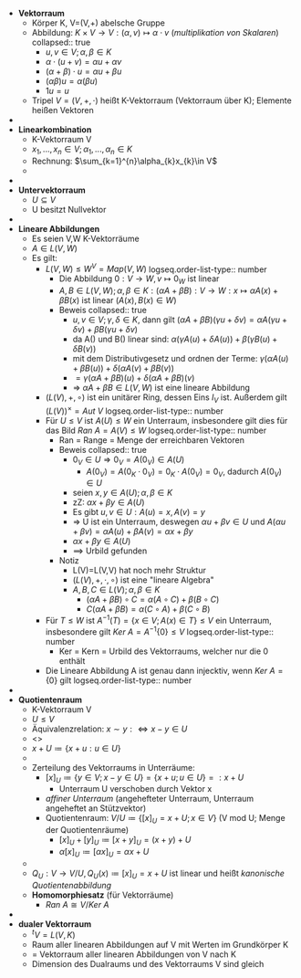 - **Vektorraum**
	- Körper K, V=(V,+) abelsche Gruppe
	- Abbildung: $K\times V\rightarrow V:(\alpha,v)\mapsto\alpha\cdot v$ (*multiplikation von Skalaren*)
	  collapsed:: true
		- $u,v\in V;\alpha,\beta\in K$
		- $\alpha\cdot(u+v)=\alpha u+\alpha v$
		- $(\alpha+\beta)\cdot u=\alpha u+\beta u$
		- $(\alpha\beta)u=\alpha(\beta u)$
		- $1u=u$
	- Tripel $V=(V,+,\cdot)$ heißt K-Vektorraum (Vektorraum über K); Elemente heißen Vektoren
-
- **Linearkombination**
	- K-Vektorraum V
	- $x_1,...,x_{n}\in V;\alpha_1,...,\alpha_{n}\in K$
	- Rechnung: $\sum_{k=1}^{n}\alpha_{k}x_{k}\in V$
	-
-
- **Untervektorraum**
	- $U\subseteq V$
	- U besitzt Nullvektor
-
- **Lineare Abbildungen**
	- Es seien V,W K-Vektorräume
	- $A\in L(V,W)$
	- Es gilt:
		- $L(V,W)\leq W^{V}=Map(V,W)$
		  logseq.order-list-type:: number
			- Die Abbildung $0:V\rightarrow W,v\mapsto0_{W}$ ist linear
			- $A,B\in L(V,W);\alpha,\beta\in K:(\alpha A+\beta B):V\rightarrow W:x\mapsto\alpha A(x)+\beta B(x)$ ist linear ($A(x),B(x)\in W$)
			- Beweis
			  collapsed:: true
				- $u,v\in V;\gamma,\delta\in K$, dann gilt $(\alpha A+\beta B)(\gamma u+\delta v)=\alpha A(\gamma u+\delta v)+\beta B(\gamma u+\delta v)$
				- da A() und B() linear sind: $\alpha(\gamma A(u)+\delta A(u))+\beta(\gamma B(u)+\delta B(v))$
				- mit dem Distributivgesetz und ordnen der Terme: $\gamma(\alpha A(u)+\beta B(u))+\delta(\alpha A(v)+\beta B(v))$
				- $=\gamma(\alpha A+\beta B)(u)+\delta(\alpha A+\beta B)(v)$
				- => $\alpha A+\beta B\in L(V,W)$ ist eine lineare Abbildung
		- $(L(V),+,\circ)$ ist ein unitärer Ring, dessen Eins $I_{V}$ ist. Außerdem gilt $(L(V))^{\times}=Aut\ V$
		  logseq.order-list-type:: number
		- Für $U\leq V$ ist $A(U)\leq W$ ein Unterraum, insbesondere gilt dies für das Bild $Ran\ A=A(V)\leq W$
		  logseq.order-list-type:: number
			- Ran = Range = Menge der erreichbaren Vektoren
			- Beweis
			  collapsed:: true
				- $0_{V}\in U\Rightarrow0_{V}=A(0_{V})\in A(U)$
					- $A(0_{V})=A(0_{K}\cdot0_{V})=0_{K}\cdot A(0_{V})=0_{V}$, dadurch $A(0_{V})\in U$
				- seien $x,y\in A(U);\alpha,\beta\in K$
				- zZ: $\alpha x+\beta y\in A(U)$
				- Es gibt $u,v\in U:A(u)=x,A(v)=y$
				- => U ist ein Unterraum, deswegen $\alpha u+\beta v\in U$ und $A(\alpha u+\beta v)=\alpha A(u)+\beta A(v)=\alpha x+\beta y$
				- $\alpha x+\beta y\in A(U)$
				- ==> Urbild gefunden
			- Notiz
				- L(V)=L(V,V) hat noch mehr Struktur
				- $(L(V),+,\cdot,\circ)$ ist eine "lineare Algebra"
				- $A,B,C\in L(V);\alpha,\beta\in K$
					- $(\alpha A+\beta B)\circ C=\alpha(A\circ C)+\beta(B\circ C)$
					- $C(\alpha A+\beta B)=\alpha(C\circ A)+\beta(C\circ B)$
		- Für $T\leq W$ ist $A^{-1}(T)=\lbrace x\in V;A(x)\in T\rbrace\leq V$ ein Unterraum, insbesondere gilt $Ker\ A=A^{-1}\lbrace0\rbrace\leq V$
		  logseq.order-list-type:: number
			- Ker = Kern = Urbild des Vektorraums, welcher nur die 0 enthält
		- Die Lineare Abbildung A ist genau dann injecktiv, wenn $Ker\ A=\lbrace0\rbrace$ gilt
		  logseq.order-list-type:: number
-
- **Quotientenraum**
	- K-Vektorraum V
	- $U\leq V$
	- Äquivalenzrelation: $x\sim y:\Leftrightarrow x-y\in U$
	- <<Bild>>
	- $x+U\coloneqq \lbrace x+u:u\in U\rbrace$
	-
	- Zerteilung des Vektorraums in Unterräume:
		- $[x]_{U}\coloneqq \lbrace y\in V;x-y\in U\rbrace=\lbrace x+u;u\in U\rbrace=:x+U$
			- Unterraum U verschoben durch Vektor x
		- *affiner Unterraum* (angehefteter Unterraum, Unterraum angeheftet an Stützvektor)
		- Quotientenraum: $V/U\coloneqq \lbrace[x]_{U}=x+U;x\in V\rbrace$ (V mod U; Menge der Quotientenräume)
			- $[x]_{U}+[y]_{U}\coloneqq [x+y]_{U}=(x+y)+U$
			- $\alpha[x]_{U}\coloneqq [\alpha x]_{U}=\alpha x+U$
	-
	- $Q_{U}:V\rightarrow V/U,Q_{U}(x)\coloneqq [x]_{U}=x+U$ ist linear und heißt *kanonische Quotientenabbildung*
	- **Homomorphiesatz** (für Vektorräume)
		- $Ran\ A\cong V/Ker\ A$
-
- **dualer Vektorraum**
	- $^{t}V=L(V,K)$
	- Raum aller linearen Abbildungen auf V mit Werten im Grundkörper K
	- = Vektorraum aller linearen Abbildungen von V nach K
	- Dimension des Dualraums und des Vektorraums V sind gleich